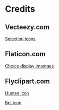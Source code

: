 # Credits

## Vecteezy.com
[Selection icons](https://www.vecteezy.com/vector-art/690865-rock-paper-scissors-line-icons)

## Flaticon.com
[Choice display imamges](https://www.flaticon.com/free-icon/rock-paper-scissors_4144533?related_id=4144475&origin=search)

## Flyclipart.com
[Human icon](https://flyclipart.com/icon-human-icon-with-png-and-vector-format-for-free-unlimited-human-icon-png-874003)

[Bot icon](https://flyclipart.com/bot-icon-robot-icon-png-245944)
